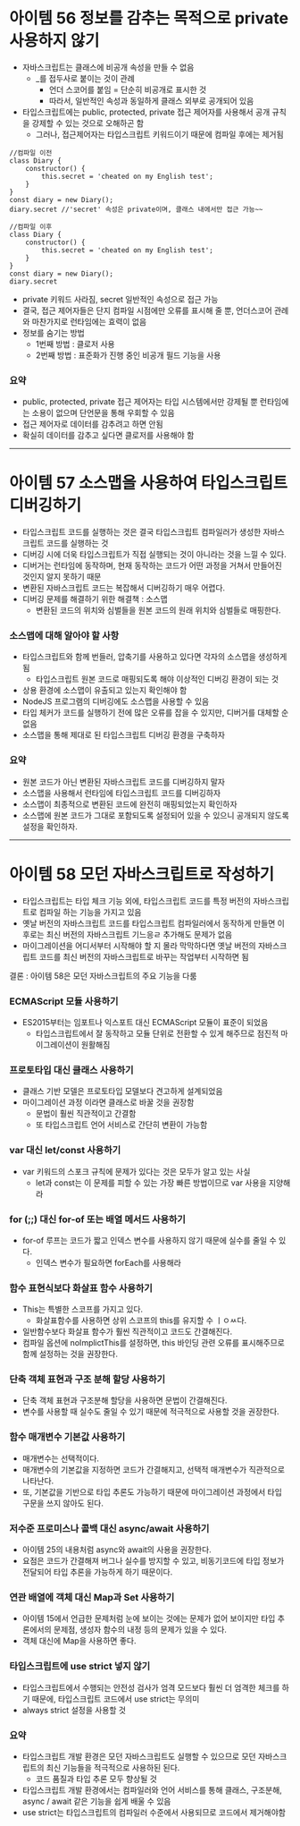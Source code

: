 # 아이템 56 정보를 감추는 목적으로 private 사용하지 않기

- 자바스크립트는 클래스에 비공개 속성을 만들 수 없음
  - _를 접두사로 붙이는 것이 관례
    - 언더 스코어를 붙임 = 단순히 비공개로 표시한 것
    - 따라서, 일반적인 속성과 동일하게 클래스 외부로 공개되어 있음
- 타입스크립트에는 public, protected, private 접근 제어자를 사용해서 공개 규칙을 강제할 수 있는 것으로 오해하곤 함
  - 그러나, 접근제어자는 타입스크립트 키워드이기 때문에 컴파일 후에는 제거됨

```tsx
//컴파일 이전
class Diary {
	constructor() {
		this.secret = 'cheated on my English test';
	}
}
const diary = new Diary();
diary.secret //'secret' 속성은 private이며, 클래스 내에서만 접근 가능~~

//컴파일 이후
class Diary {
	constructor() {
		this.secret = 'cheated on my English test';
	}
}
const diary = new Diary();
diary.secret
```

- private 키워드 사라짐, secret 일반적인 속성으로 접근 가능
- 결국, 접근 제어자들은 단지 컴파일 시점에만 오류를 표시해 줄 뿐, 언더스코어 관례와 마찬가지로 런타임에는 효력이 없음
- 정보를 숨기는 방법
  - 1번째 방법 : 클로저 사용
  - 2번째 방법 : 표준화가 진행 중인 비공개 필드 기능을 사용

### 요약

- public, protected, private 접근 제어자는 타입 시스템에서만 강제될 뿐 런타임에는 소용이 없으며 단언문을 통해 우회할 수 있음
- 접근 제어자로 데이터를 감추려고 하면 안됨
- 확실히 데이터를 감추고 싶다면 클로저를 사용해야 함



---

# 아이템 57 소스맵을 사용하여 타입스크립트 디버깅하기

- 타입스크립트 코드를 실행하는 것은 결국 타입스크립트 컴파일러가 생성한 자바스크립트 코드를 실행하는 것
- 디버깅 시에 더욱 타입스크립트가 직접 실행되는 것이 아니라는 것을 느낄 수 있다.
- 디버거는 런타임에 동작하며, 현재 동작하는 코드가 어떤 과정을 거쳐서 만들어진 것인지 알지 못하기 때문
- 변환된 자바스크립트 코드는 복잡해서 디버깅하기 매우 어렵다.
- 디버깅 문제를 해결하기 위한 해결책 : 소스맵
  - 변환된 코드의 위치와 심벌들을 원본 코드의 원래 위치와 심벌들로 매핑한다.

### 소스맵에 대해 알아야 할 사항

- 타입스크립트와 함께 번들러, 압축기를 사용하고 있다면 각자의 소스맵을 생성하게 됨
  - 타입스크립트 원본 코드로 매핑되도록 해야 이상적인 디버깅 환경이 되는 것
- 상용 환경에 소스맵이 유출되고 있는지 확인해야 함
- NodeJS 프로그램의 디버깅에도 소스맵을 사용할 수 있음
- 타입  체커가 코드를 실행하기 전에 많은 오류를 잡을 수 있지만, 디버거를 대체할 순 없음
- 소스맵을 통해 제대로 된 타입스크립트 디버깅 환경을 구축하자

### 요약

- 원본 코드가 아닌 변환된 자바스크립트 코드를 디버깅하지 말자
- 소스맵을 사용해서 런타임에 타입스크립트 코드를 디버깅하자
- 소스맵이 최종적으로 변환된 코드에 완전히 매핑되었는지 확인하자
- 소스맵에 원본 코드가 그대로 포함되도록 설정되어 있을 수 있으니 공개되지 않도록 설정을 확인하자.



---

# 아이템 58 모던 자바스크립트로 작성하기

- 타입스크립트는 타입 체크 기능 외에, 타입스크립트 코드를 특정 버전의 자바스크립트로 컴파일 하는 기능을 가지고 있음
- 옛날 버전의 자바스크립트 코드를 타입스크립트 컴파일러에서 동작하게 만들면 이후로는 최신 버전의 자바스크립트 기느응ㄹ 추가해도 문제가 없음
- 마이그레이션을 어디서부터 시작해야 할 지 몰라 막막하다면 옛날 버전의 자바스크립트 코드를 최신 버전의 자바스크립트로 바꾸는 작업부터 시작하면 됨

결론 : 아이템 58은 모던 자바스크립트의 주요 기능을 다룸

### ECMAScript 모듈 사용하기

- ES2015부터는 임포트나 익스포트 대신 ECMAScript 모듈이 표준이 되었음
  - 타입스크립트에서 잘 동작하고 모듈 단위로 전환할 수 있게 해주므로 점진적 마이그레이션이 원활해짐

### 프로토타입 대신 클래스 사용하기

- 클래스 기반 모델은 프로토타입 모델보다 견고하게 설계되었음
- 마이그레이션 과정 이라면 클래스로 바꿀 것을 권장함
  - 문법이 훨씬 직관적이고 간결함
  - 또 타입스크립트 언어 서비스로 간단히 변환이 가능함

### var 대신 let/const 사용하기

- var 키워드의 스포크 규칙에 문제가 있다는 것은 모두가 알고 있는 사실
  - let과 const는 이 문제를 피할 수 있는 가장 빠른 방법이므로 var 사용을 지양해라

### for (;;) 대신 for-of 또는 배열 메서드 사용하기

- for-of 루프는 코드가 짧고 인덱스 변수를 사용하지 않기 때문에 실수를 줄일 수 있다.
  - 인덱스 변수가 필요하면 forEach를 사용해라

### 함수 표현식보다 화살표 함수 사용하기

- This는 특별한 스코프를 가지고 있다.
  - 화살표함수를 사용하면 상위 스코프의 this를 유지할 수 ㅣㅇㅆ다.
- 일반함수보다 화살표 함수가 훨씬 직관적이고 코드도 간결해진다.
- 컴파일 옵션에 noImplictThis를 설정하면, this 바인딩 관련 오류를 표시해주므로 함께 설정하는 것을 권장한다.

### 단축 객체 표현과 구조 분해 할당 사용하기

- 단축 객체 표현과 구조분해 할당을 사용하면 문법이 간결해진다.
- 변수를 사용할 때 실수도 줄일 수 있기 때문에 적극적으로 사용할 것을 권장한다.

### 함수 매개변수 기본값 사용하기

- 매개변수는 선택적이다.
- 매개변수의 기본값을 지정하면 코드가 간결해지고, 선택적 매개변수가 직관적으로 나타난다.
- 또, 기본값을 기반으로 타입 추론도 가능하기 때문에 마이그레이션 과정에서 타입 구문을 쓰지 않아도 된다.

### 저수준 프로미스나 콜백 대신 async/await 사용하기

- 아이템 25의 내용처럼 async와 await의 사용을 권장한다.
- 요점은 코드가 간결해져 버그나 실수를 방지할 수 있고, 비동기코드에 타입 정보가 전달되어 타입 추론을 가능하게 하기 때문이다.

### 연관 배열에 객체 대신 Map과 Set 사용하기

- 아이템 15에서 언급한 문제처럼 눈에 보이는 것에는 문제가 없어 보이지만 타입 추론에서의 문제점, 생성자 함수의 내정 등의 문제가 있을 수 있다.
- 객체 대신에 Map을 사용하면 좋다.

### 타입스크립트에 use strict 넣지 않기

- 타입스크립트에서 수행되는 안전성 검사가 엄격 모드보다 훨씬 더 엄격한 체크를 하기 때문에, 타입스크립트 코드에서 use strict는 무의미
- always strict 설정을 사용할 것

### 요약

- 타입스크립트 개발 환경은 모던 자바스크립트도 실행할 수 있으므로 모던 자바스크립트의 최신 기능들을 적극적으로 사용하된 된다.
  - 코드 품질과 타입 추론 모두 향상될 것
- 타입스크립트 개발 환경에서는 컴파일러와 언어 서비스를 통해 클래스, 구조분해, async / await 같은 기능을 쉽게 배울 수 있음
- use strict는 타입스크립트의 컴파일러 수준에서 사용되므로 코드에서 제거해야함